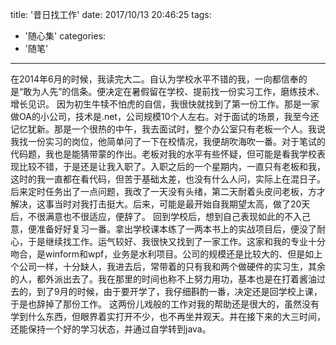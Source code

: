 title: '昔日找工作'
date: 2017/10/13 20:46:25
tags: 
- '随心集'
categories:
- '随笔'
---
在2014年6月的时候，我读完大二。自认为学校水平不错的我，一向都信奉的是“敢为人先”的信条。便决定在暑假留在学校、提前找一份实习工作，磨练技术、增长见识。
因为初生牛犊不怕虎的自信，我很快就找到了第一份工作。那是一家做OA的小公司，技术是.net，公司规模10个人左右。对于面试的场景，我至今还记忆犹新。那是一个很热的中午，我去面试时，整个办公室只有老板一个人。我说我找一份实习的岗位，他简单问了一下在校情况，我便胡吹海吹一番。对于笔试的代码题，我也是能猜带蒙的作出。老板对我的水平有些怀疑，但可能是看我学校表现比较不错，于是还是让我入职了。入职之后的一个星期内，一直只有老板和我，这时的我一直都在看代码，但苦于基础太差，也没有什么人问，实际上在混日子。后来定时任务出了一点问题，我改了一天没有头绪，第二天耐着头皮问老板，方才解决，这事当时对我打击挺大。后来，可能是最开始自我期望太高，做了20天后，不很满意也不很适应，便辞了。
回到学校后，想到自己表现如此的不入己意，便准备好好复习一番。拿出学校课本练了一两本书上的实战项目后，便没了耐心，于是继续找工作。运气较好、我很快又找到了一家工作。这家和我的专业十分吻合，是winform和wpf，业务是水利项目。公司的规模还是比较大的、但是如上个公司一样，十分缺人，我进去后，常带着的只有我和两个做硬件的实习生，其余的人，都外派出去了。我在那里的时间也称不上努力用功，基本也是在打着酱油过去的，到了9月的时候，由于要开学了，我仔细斟酌一番，决定还是回学校上课，于是也辞掉了那份工作。
这两份儿戏般的工作对我的帮助还是很大的，虽然没有学到什么东西，但眼界着实打开不少，也不再坐井观天。并在接下来的大三时间，还能保持一个好的学习状态，并通过自学转到java。